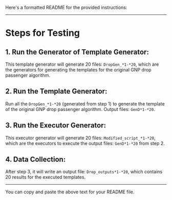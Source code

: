 Here's a formatted README for the provided instructions:

---

# Steps for Testing

## 1. Run the Generator of Template Generator:
This template generator will generate 20 files: `DropGen_*1-*20`, which are the generators for generating the templates for the original GNP drop passenger algorithm.

## 2. Run the Template Generator:
Run all the `DropGen_*1-*20` (generated from step 1) to generate the template of the original GNP drop passenger algorithm. Output files: `GenD*1-*20`.

## 3. Run the Executor Generator:
This executor generator will generate 20 files: `Modified_script_*1-*20`, which are the executors to execute the output files: `GenD*1-*20` from step 2.

## 4. Data Collection:
After step 3, it will write an output file: `Drop_outputs*1-*20`, which contains 20 results for the executed templates.

---

You can copy and paste the above text for your README file.
